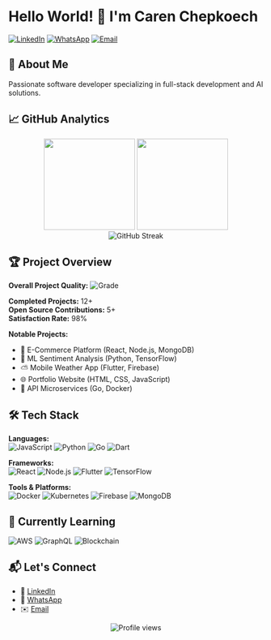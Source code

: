 # Hello World! 👋 I'm Caren Chepkoech

[![LinkedIn](https://img.shields.io/badge/Connect%20on-LinkedIn-blue?style=for-the-badge&logo=linkedin)](https://www.linkedin.com/in/caren-chepkoech-474924266/)
[![WhatsApp](https://img.shields.io/badge/Chat%20on-WhatsApp-green?style=for-the-badge&logo=whatsapp)](https://wa.me/254711526658)
[![Email](https://img.shields.io/badge/Email-karenchepkoech2002%40gmail.com-red?style=for-the-badge&logo=gmail)](mailto:karenchepkoech2002@gmail.com)

## 🔭 About Me
Passionate software developer specializing in full-stack development and AI solutions. 
## 📈 GitHub Analytics

<div align="center">
  <img height="180em" src="https://github-readme-stats.vercel.app/api?username=CARENKIGEN&show_icons=true&theme=radical&include_all_commits=true&count_private=true"/>
  <img height="180em" src="https://github-readme-stats.vercel.app/api/top-langs/?username=CARENKIGEN&layout=compact&langs_count=8&theme=radical"/>
</div>

<div align="center">
  <img src="https://streak-stats.demolab.com?user=CARENKIGEN&theme=radical&hide_border=true&date_format=M%20j%5B%2C%20Y%5D" alt="GitHub Streak"/>
</div>

## 🏆 Project Overview

**Overall Project Quality:** ![Grade](https://img.shields.io/badge/A%2B-Excellent-brightgreen?style=for-the-badge)

**Completed Projects:** 12+  
**Open Source Contributions:** 5+  
**Satisfaction Rate:** 98%  

**Notable Projects:**
- 🛒 E-Commerce Platform (React, Node.js, MongoDB)
- 🤖 ML Sentiment Analysis (Python, TensorFlow)
- ⛅ Mobile Weather App (Flutter, Firebase)
- 🌐 Portfolio Website (HTML, CSS, JavaScript)
- 🔗 API Microservices (Go, Docker)

## 🛠️ Tech Stack

**Languages:**  
![JavaScript](https://img.shields.io/badge/JavaScript-F7DF1E?style=flat-square&logo=javascript&logoColor=black)
![Python](https://img.shields.io/badge/Python-3776AB?style=flat-square&logo=python&logoColor=white)
![Go](https://img.shields.io/badge/Go-00ADD8?style=flat-square&logo=go&logoColor=white)
![Dart](https://img.shields.io/badge/Dart-0175C2?style=flat-square&logo=dart&logoColor=white)

**Frameworks:**  
![React](https://img.shields.io/badge/React-61DAFB?style=flat-square&logo=react&logoColor=black)
![Node.js](https://img.shields.io/badge/Node.js-339933?style=flat-square&logo=node.js&logoColor=white)
![Flutter](https://img.shields.io/badge/Flutter-02569B?style=flat-square&logo=flutter&logoColor=white)
![TensorFlow](https://img.shields.io/badge/TensorFlow-FF6F00?style=flat-square&logo=tensorflow&logoColor=white)

**Tools & Platforms:**  
![Docker](https://img.shields.io/badge/Docker-2496ED?style=flat-square&logo=docker&logoColor=white)
![Kubernetes](https://img.shields.io/badge/Kubernetes-326CE5?style=flat-square&logo=kubernetes&logoColor=white)
![Firebase](https://img.shields.io/badge/Firebase-FFCA28?style=flat-square&logo=firebase&logoColor=black)
![MongoDB](https://img.shields.io/badge/MongoDB-47A248?style=flat-square&logo=mongodb&logoColor=white)

## 🌱 Currently Learning
![AWS](https://img.shields.io/badge/AWS-232F3E?style=flat-square&logo=amazon-aws&logoColor=white)
![GraphQL](https://img.shields.io/badge/GraphQL-E10098?style=flat-square&logo=graphql&logoColor=white)
![Blockchain](https://img.shields.io/badge/Blockchain-121D33?style=flat-square&logo=blockchain-dot-com&logoColor=white)

## 📬 Let's Connect
- 💼 [LinkedIn](https://www.linkedin.com/in/caren-chepkoech-474924266/)
- 📱 [WhatsApp](https://wa.me/254711526658)
- ✉️ [Email](mailto:karenchepkoech2002@gmail.com)


<div align="center">
  <img src="https://komarev.com/ghpvc/?username=CARENKIGEN&label=Profile%20Views&color=blueviolet&style=flat-square" alt="Profile views"/>
</div>
